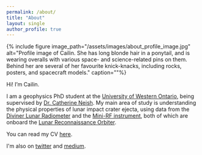 ```yaml
---
permalink: /about/
title: "About"
layout: single
author_profile: true
---
```


{% include figure image_path="/assets/images/about_profile_image.jpg" alt="Profile image of Cailin. She has long blonde hair in a ponytail, and is wearing overalls with various space- and science-related pins on them. Behind her are several of her favourite knick-knacks, including rocks, posters, and spacecraft models." caption=""%}

Hi! I’m Cailin.

I am a geophysics PhD student at the [University of Western Ontario](https://www.uwo.ca/earth/), being supervised by [Dr. Catherine Neish](https://planetneish.ca/). My main area of study is understanding the physical properties of lunar impact crater ejecta, using data from the [Diviner Lunar Radiometer](https://www.diviner.ucla.edu/) and the [Mini-RF instrument](https://www.nasa.gov/mission_pages/Mini-RF/main/), both of which are onboard the [Lunar Reconnaissance Orbiter](https://lunar.gsfc.nasa.gov/).

You can read my CV [here](https://cgallinger.github.io/_pages/Gallinger_CV_2023_June_v3.pdf).

I'm also on [twitter](https://www.twitter.com/europamilkshake) and [medium](https://cailingallinger.medium.com/).
